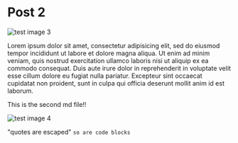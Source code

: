 # Post 2


![test image 3](http://cdn.shopify.com/s/files/1/0185/5092/products/persons-0106.png)


Lorem ipsum dolor sit amet, consectetur adipisicing elit,
sed do eiusmod tempor incididunt ut labore et dolore magna aliqua.
Ut enim ad minim veniam, quis nostrud exercitation ullamco laboris nisi
ut aliquip ex ea commodo consequat. Duis aute irure dolor in reprehenderit
in voluptate velit esse cillum dolore eu fugiat nulla pariatur.
Excepteur sint occaecat cupidatat non proident, sunt in culpa qui officia
deserunt mollit anim id est laborum.

This is the second md file!!

![test image 4](https://s3-ap-southeast-1.amazonaws.com/expin/community/550e15686481272aad000023/M9a0doEXcgojevVuk38n.jpg)

"quotes are escaped"
```so are code blocks```
